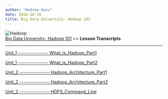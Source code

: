 ```yaml
---
author: "Andrew Goss"
date: 2016-10-18
title: Big Data University- Hadoop 101
---
```

![Hadoop](/img/post/hadoop.png "Hadoop")<br>
<a href="/2016/big-data-university--hadoop-101/">Big Data University- Hadoop 101</a> >> <b>Lesson Transcripts</b><br>
<hr>
<a href="/page/big_data_university_hadoop_101/lesson_transcripts/Unit_1_What_is_Hadoop_Part1">Unit_1 --------------- What_is_Hadoop_Part1</a>

<a href="/page/big_data_university_hadoop_101/lesson_transcripts/Unit_1_What_is_Hadoop_Part2">Unit_1 --------------- What_is_Hadoop_Part2</a>

<a href="/page/big_data_university_hadoop_101/lesson_transcripts/Unit_2_Hadoop_Architecture_Part1">Unit_2 --------------- Hadoop_Architecture_Part1</a>

<a href="/page/big_data_university_hadoop_101/lesson_transcripts/Unit_2_Hadoop_Architecture_Part2">Unit_2 --------------- Hadoop_Architecture_Part2</a>

<a href="/page/big_data_university_hadoop_101/lesson_transcripts/Unit_2_HDFS_Command_Line">Unit_2 --------------- HDFS_Command_Line</a>